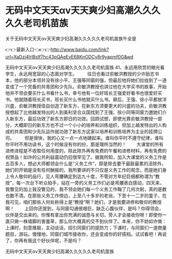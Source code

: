 # 无码中文天天αv天天爽少妇高潮久久久久久老司机苗族
关于无码中文天天αv天天爽少妇高潮久久久久久老司机苗族午全是

👉👉最新入口👈👉👉http://www.baidu.com/link?url=XaDzi4lrlBsIf7hc43pQAeEvE68KnODCy8r9yapmf0G&wd

无码中文天天αv天天爽少妇高潮久久久久久老司机苗族		41、永远用欣赏的眼光看学生，永远用宽容的心态面对学生。
　　往日也看过俞敏洪教授的少许励志书本，他的部分本领并没有徐小平、王强等同窗的强，但最后他将她们拉拢到了一道变成了一个完备的共青团和少先队。俞敏洪教授也讲过他在大学买书的故事，开始他并不领会要买什么书看什么书，幸亏他有一位好班长王强爱好看书也很爱好买书。他就随着班长买书，班长买什么书他就买什么书。厥后，王强、徐小平都放洋兴盛，俞敏洪教授径自创造了新东方，在新东方须要更大的兴盛的功夫，俞敏洪教授想起了比他越发特出的人到美利坚合众国找到了王强、徐小同等同窗力邀她们介入新东方，最后功效了新东方即日的功效。回顾试想，即使光靠俞敏洪教授一部分，大概即日的新东方也不过一个小小的培养和训练组织，但加上越发特出的人构成的共青团和少先队运作就功效了新东方这家以培养和训练培养为主业的挂牌公司。
　　但是很快，我的心又一点一点地硬起来。谁叫你平时不遵守纪律，谁叫你平时不用功读书，这个时候没有你的份，那是理所当然的！
　　大课堂的所有进修进程是不收取任何用度的，除此除外再有免费的午餐和进修材料，再有免费的祝贺品！如许的公共利益震动仍旧很罕见了。据我所知，加入大课堂的义务工作是五百多人，想必大师都领会什么是“义务工作”，即是除去要干最脏最累的活除外，她们的开销是没有任何酬报的，我所要讲的不只仅是义务工作的观念，而是她们身上令人敬仰的品行，见人弯腰确定到达九十度，不管对方年纪巨细都称谓为“教授”，每一次台下听众拍手，站在一旁的义务工作们必是弯腰表白感动，四天来，我瞥见的加上我没瞥见的，我不领会她们每一个义务工作鞠了几何次躬，真的是数也数不清。在那些义务工作傍边，上至八十多岁的老翁，下至十一二岁的童子，在我可见，咱们那些人何处称得上是“教授”啊？她们，才是我要进修和敬仰的教授啊！
　　上回你还提到，与同窗勾通很艰巨，缺乏心腹伙伴，是吗？你得领会，伙伴是交出来的。你惟有拿出你充满的诚恳与关切，旁人才会接收你呀！即使你一直只做一株墙脚的害羞草，那么你大概真的交不到伙伴了。本来，你不妨如许做：上课时，刻意推敲，主动谈话，招引同窗们的提防力；下课时，与同窗们一道商量题目，游玩。慢慢地，同窗们城市接收你，还会变成你的好搭档。试试看吧！再说了，你再有我这个好伙伴呢，不是吗？

无码中文天天αv天天爽少妇高潮久久久久久老司机苗族
